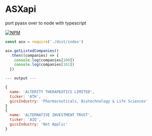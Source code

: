 # ASXapi

port pyasx over to node with typescript

[![NPM](https://nodei.co/npm/asx-stocks.png)](https://www.npmjs.com/package/asx-stocks)

```javascript
const asx = require('./dist/index')

asx.getListedCompanies()
  .then((companies) => {
    console.log(companies[100])
    console.log(companies[101])
  })

--- output ---

{
  name: 'ALTERITY THERAPEUTICS LIMITED',
  ticker: 'ATH',
  gicsIndustry: 'Pharmaceuticals, Biotechnology & Life Sciences'
}
{
  name: 'ALTERNATIVE INVESTMENT TRUST',
  ticker: 'AIQ',
  gicsIndustry: 'Not Applic'
}

```